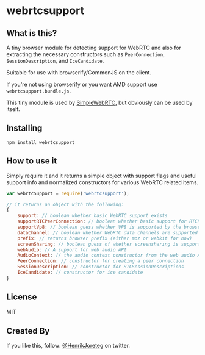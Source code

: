 # webrtcsupport

## What is this?

A tiny browser module for detecting support for WebRTC and also for extracting the necessary constructors such as `PeerConnection`, `SessionDescription`, and `IceCandidate`.

Suitable for use with browserify/CommonJS on the client. 

If you're not using browserify or you want AMD support use `webrtcsupport.bundle.js`.

This tiny module is used by [SimpleWebRTC](http://simplewebrtc.com), but obviously can be used by itself.

## Installing

```
npm install webrtcsupport
```

## How to use it

Simply require it and it returns a simple object with support flags and useful support info and normalized constructors for various WebRTC related items.

```js
var webrtcSupport = require('webrtcsupport');

// it returns an object with the following:
{
    support: // boolean whether basic WebRTC support exists
    supportRTCPeerConnection: // boolean whether basic support for RTCPeerConnection exists
    supportVp8: // boolean guess whether VP8 is supported by the browser
    dataChannel: // boolean whether WebRTC data channels are supported
    prefix: // returns browser prefix (either moz or webkit for now)
    screenSharing: // boolean guess of whether screensharing is supported,
    webAudio: // A support for web audio API
    AudioContext: // the audio context constructor from the web audio API
    PeerConnection: // constructor for creating a peer connection
    SessionDescription: // constructor for RTCSessionDescriptions
    IceCandidate: // constructor for ice candidate
}

```

## License

MIT

## Created By

If you like this, follow: [@HenrikJoreteg](http://twitter.com/henrikjoreteg) on twitter.

